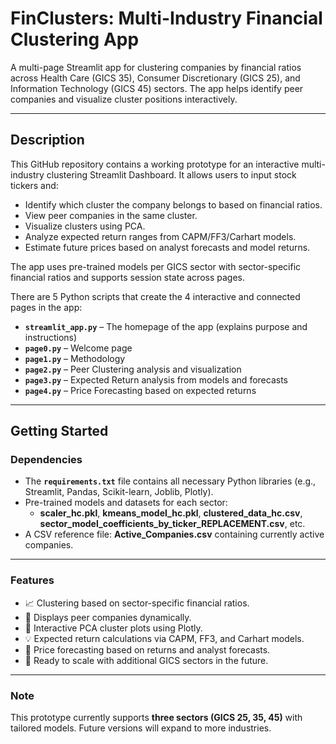 # FinClusters: Multi-Industry Financial Clustering App

A multi-page Streamlit app for clustering companies by financial ratios across Health Care (GICS 35), Consumer Discretionary (GICS 25), and Information Technology (GICS 45) sectors. The app helps identify peer companies and visualize cluster positions interactively.

---

## Description

This GitHub repository contains a working prototype for an interactive multi-industry clustering Streamlit Dashboard. It allows users to input stock tickers and:
- Identify which cluster the company belongs to based on financial ratios.
- View peer companies in the same cluster.
- Visualize clusters using PCA.
- Analyze expected return ranges from CAPM/FF3/Carhart models.
- Estimate future prices based on analyst forecasts and model returns.

The app uses pre-trained models per GICS sector with sector-specific financial ratios and supports session state across pages.

There are 5 Python scripts that create the 4 interactive and connected pages in the app:

- **`streamlit_app.py`** – The homepage of the app (explains purpose and instructions)
- **`page0.py`** – Welcome page
- **`page1.py`** – Methodology
- **`page2.py`** – Peer Clustering analysis and visualization
- **`page3.py`** – Expected Return analysis from models and forecasts
- **`page4.py`** – Price Forecasting based on expected returns

---

## Getting Started

### Dependencies 

- The **`requirements.txt`** file contains all necessary Python libraries (e.g., Streamlit, Pandas, Scikit-learn, Joblib, Plotly).
- Pre-trained models and datasets for each sector:
  - **scaler_hc.pkl**, **kmeans_model_hc.pkl**, **clustered_data_hc.csv**, **sector_model_coefficients_by_ticker_REPLACEMENT.csv**, etc.
- A CSV reference file: **Active_Companies.csv** containing currently active companies.

---

### Features

- 📈 Clustering based on sector-specific financial ratios.
- 🏢 Displays peer companies dynamically.
- 🧭 Interactive PCA cluster plots using Plotly.
- 💡 Expected return calculations via CAPM, FF3, and Carhart models.
- 🔮 Price forecasting based on returns and analyst forecasts.
- 🔄 Ready to scale with additional GICS sectors in the future.

---

### Note

This prototype currently supports **three sectors (GICS 25, 35, 45)** with tailored models. Future versions will expand to more industries.

